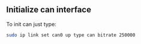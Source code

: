 ## Initialize can interface

To init can just type:
```bash
sudo ip link set can0 up type can bitrate 250000
```
